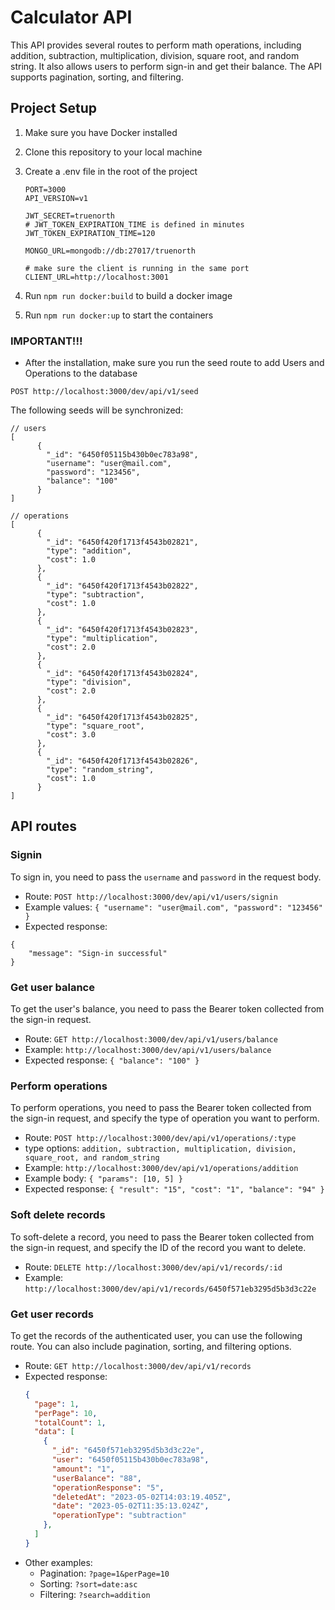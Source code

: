 # Calculator API

This API provides several routes to perform math operations, including addition, subtraction, multiplication, division, square root, and random string. It also allows users to perform sign-in and get their balance. The API supports pagination, sorting, and filtering.


## Project Setup

1. Make sure you have Docker installed
2. Clone this repository to your local machine

3. Create a .env file in the root of the project

    ```
    PORT=3000
    API_VERSION=v1
    
    JWT_SECRET=truenorth
    # JWT_TOKEN_EXPIRATION_TIME is defined in minutes
    JWT_TOKEN_EXPIRATION_TIME=120   
    
    MONGO_URL=mongodb://db:27017/truenorth

    # make sure the client is running in the same port
    CLIENT_URL=http://localhost:3001
    ```
4. Run `npm run docker:build` to build a docker image
5. Run `npm run docker:up` to start the containers



### IMPORTANT!!!
- After the installation, make sure you run the seed route to add Users and Operations to the database
```
POST http://localhost:3000/dev/api/v1/seed
```
The following seeds will be synchronized:

```
// users
[  
      {    
        "_id": "6450f05115b430b0ec783a98",
        "username": "user@mail.com",
        "password": "123456",
        "balance": "100"
      }
]
```

```
// operations
[  
      {    
        "_id": "6450f420f1713f4543b02821",
        "type": "addition",    
        "cost": 1.0  
      },  
      {  
        "_id": "6450f420f1713f4543b02822",  
        "type": "subtraction",    
        "cost": 1.0  
      },  
      {    
        "_id": "6450f420f1713f4543b02823",
        "type": "multiplication",    
        "cost": 2.0  
      },  
      {    
        "_id": "6450f420f1713f4543b02824",
        "type": "division",    
        "cost": 2.0  
      },  
      {    
        "_id": "6450f420f1713f4543b02825",
        "type": "square_root",    
        "cost": 3.0  
      },
      {    
        "_id": "6450f420f1713f4543b02826",
        "type": "random_string",    
        "cost": 1.0  
      }
]
```

## API routes

### Signin

To sign in, you need to pass the `username` and `password` in the request body.

- Route: `POST http://localhost:3000/dev/api/v1/users/signin`
- Example values: `{ "username": "user@mail.com", "password": "123456" }` 
- Expected response: 
```
{
    "message": "Sign-in successful"
}
```


### Get user balance

To get the user's balance, you need to pass the Bearer token collected from the sign-in request.

- Route: `GET http://localhost:3000/dev/api/v1/users/balance`
- Example: `http://localhost:3000/dev/api/v1/users/balance`
- Expected response: `{ "balance": "100" }` 


### Perform operations

To perform operations, you need to pass the Bearer token collected from the sign-in request, and specify the type of operation you want to perform. 

- Route: `POST http://localhost:3000/dev/api/v1/operations/:type`
- type options: `addition, subtraction, multiplication, division, square_root, and random_string`
- Example: `http://localhost:3000/dev/api/v1/operations/addition`
- Example body: `{ "params": [10, 5] }`
- Expected response: `{ "result": "15", "cost": "1", "balance": "94" }`


### Soft delete records

To soft-delete a record, you need to pass the Bearer token collected from the sign-in request, and specify the ID of the record you want to delete.

- Route: `DELETE http://localhost:3000/dev/api/v1/records/:id`
- Example: `http://localhost:3000/dev/api/v1/records/6450f571eb3295d5b3d3c22e`

### Get user records

To get the records of the authenticated user, you can use the following route. You can also include pagination, sorting, and filtering options.

- Route: `GET http://localhost:3000/dev/api/v1/records`
- Expected response: 
    ```json
    { 
      "page": 1, 
      "perPage": 10, 
      "totalCount": 1, 
      "data": [
        {
          "_id": "6450f571eb3295d5b3d3c22e",
          "user": "6450f05115b430b0ec783a98",
          "amount": "1",
          "userBalance": "88",
          "operationResponse": "5",
          "deletedAt": "2023-05-02T14:03:19.405Z",
          "date": "2023-05-02T11:35:13.024Z",
          "operationType": "subtraction"
        },
      ] 
    }
    ``` 
* Other examples:    
    - Pagination: `?page=1&perPage=10`
    - Sorting: `?sort=date:asc`
    - Filtering: `?search=addition`
    
    